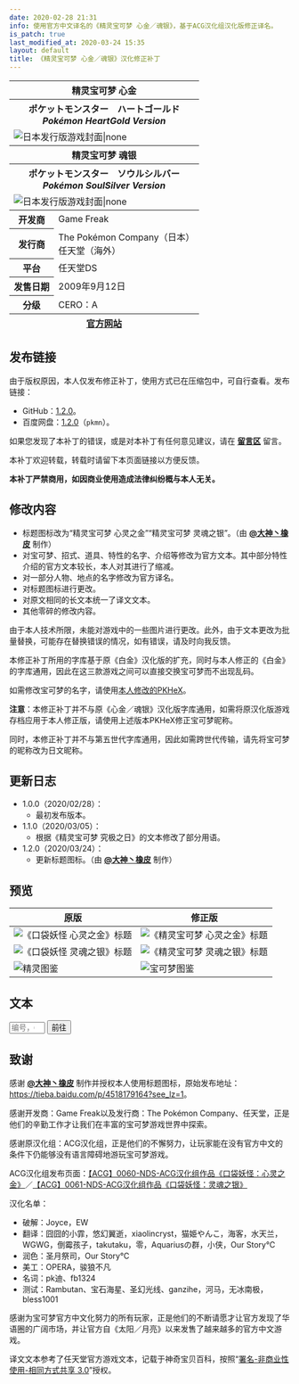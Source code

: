 ```yaml
---
date: 2020-02-28 21:31
info: 使用官方中文译名的《精灵宝可梦 心金／魂银》，基于ACG汉化组汉化版修正译名。
is_patch: true
last_modified_at: 2020-03-24 15:35
layout: default
title: 《精灵宝可梦 心金／魂银》汉化修正补丁
---
```

<table class="xz-table-infobox table no-table">
<thead>
<tr><th class="xz-table-infobox-title" colspan="2">精灵宝可梦 心金</th></tr>
<tr>
<th colspan="2">
<div lang="ja">ポケットモンスター　ハートゴールド</div>
<div lang="en"><em>Pokémon HeartGold Version</em></div>
</th>
</tr>
<tr><td colspan="2"><img src="https://images-na.ssl-images-amazon.com/images/I/91zZqHcE78L.jpg" alt="日本发行版游戏封面|none"></td></tr>
<tr><th class="xz-table-infobox-title" colspan="2">精灵宝可梦 魂银</th></tr>
<tr>
<th colspan="2">
<div lang="ja">ポケットモンスター　ソウルシルバー</div>
<div lang="en"><em>Pokémon SoulSilver Version</em></div>
</th>
</tr>
<tr><td colspan="2"><img src="https://images-na.ssl-images-amazon.com/images/I/917ewchZrjL.jpg" alt="日本发行版游戏封面|none"></td></tr>
</thead>
<tbody>
<tr><th>开发商</th><td>Game Freak</td></tr>
<tr><th>发行商</th><td>The Pokémon Company（日本）<br/>任天堂（海外）</td></tr>
<tr><th>平台</th><td>任天堂DS</td></tr>
<tr><th>发售日期</th><td>2009年9月12日</td></tr>
<tr><th>分级</th><td>CERO：A</td></tr>
</tbody>
<tfoot>
<tr><th colspan="2"><a href="http://www.pokemon.co.jp/special/hgss/">官方网站</a></th></tr>
</tfoot>
</table>

## 发布链接
由于版权原因，本人仅发布修正补丁，使用方式已在压缩包中，可自行查看。发布链接：

- GitHub：[1.2.0](https://github.com/Xzonn/PokemonChineseTranslationRevise/releases/tag/patches-1.2.0)。
- 百度网盘：[1.2.0](https://pan.baidu.com/s/1tLhRCJjMfZJuxZSvD4I1GQ)（`pkmn`）。

<div class="alert alert-info" role="alert">
<p>如果您发现了本补丁的错误，或是对本补丁有任何意见建议，请在 <strong><a href="#xz-content-comment" class="alert-link">留言区</a></strong> 留言。</p>
</div>

<div class="alert alert-success" role="alert">
<p>本补丁欢迎转载，转载时请留下本页面链接以方便反馈。</p>
</div>

<div class="alert alert-danger" role="alert">
<p><strong>本补丁严禁商用，如因商业使用造成法律纠纷概与本人无关。</strong></p>
</div>

## 修改内容
- 标题图标改为“精灵宝可梦 心灵之金”“精灵宝可梦 灵魂之银”。（由 **[@大神丶橡皮](https://tieba.baidu.com/home/main?un=%E5%A4%A7%E7%A5%9E%E4%B8%B6%E6%A9%A1%E7%9A%AE&ie=utf-8)** 制作）
- 对宝可梦、招式、道具、特性的名字、介绍等修改为官方文本。其中部分特性介绍的官方文本较长，本人对其进行了缩减。
- 对一部分人物、地点的名字修改为官方译名。
- 对标题图标进行更改。
- 对原文相同的长文本统一了译文文本。
- 其他零碎的修改内容。

由于本人技术所限，未能对游戏中的一些图片进行更改。此外，由于文本更改为批量替换，可能存在替换错误的情况，如有错误，请及时向我反馈。

本修正补丁所用的字库基于原《白金》汉化版的扩充，同时与本人修正的《白金》的字库通用，因此在这三款游戏之间可以直接交换宝可梦而不出现乱码。

如需修改宝可梦的名字，请使用[本人修改的PKHeX](./PKHeX.html)。

<div class="alert alert-warning" role="alert">
<p><strong>注意</strong>：本修正补丁并不与原《心金／魂银》汉化版字库通用，如需将原汉化版游戏存档应用于本人修正版，请使用上述版本PKHeX修正宝可梦昵称。</p>
<p>同时，本修正补丁并不与第五世代字库通用，因此如需跨世代传输，请先将宝可梦的昵称改为日文昵称。</p>
</div>

## 更新日志
- 1.0.0（2020/02/28）：
  - 最初发布版本。
- 1.1.0（2020/03/05）：
  - 根据《精灵宝可梦 究极之日》的文本修改了部分用语。
- 1.2.0（2020/03/24）：
  - 更新标题图标。（由 **[@大神丶橡皮](https://tieba.baidu.com/home/main?un=%E5%A4%A7%E7%A5%9E%E4%B8%B6%E6%A9%A1%E7%9A%AE&ie=utf-8)** 制作）

## 预览
<table class="table">
<thead>
<tr><th>原版</th><th>修正版</th></tr>
</thead>
<tbody>
<tr><td><img src="https://file.moetu.org/images/2020/02/28/a8c17f7f507f7119d1f7caa8ab6458f5e446bc7ca62d2346.png" alt="《口袋妖怪 心灵之金》标题" data-disp="auto" /></td><td><img src="https://file.moetu.org/images/2020/03/24/5545beab7e329331555cfbfe24255b8e95fb55402337176d.png" alt="《精灵宝可梦 心灵之金》标题" data-disp="auto" /></td></tr>
<tr><td><img src="https://file.moetu.org/images/2020/02/28/94baba0691c671fb07233b6d7c4051a3d593e577132de3fe.png" alt="《口袋妖怪 灵魂之银》标题" data-disp="auto" /></td><td><img src="https://file.moetu.org/images/2020/03/24/3f954e319208266b71d62f2ea3cffa45be65c61b3e64c94f.png" alt="《精灵宝可梦 灵魂之银》标题" data-disp="auto" /></td></tr>
<tr><td><img src="https://file.moetu.org/images/2020/02/28/599f3642fcbdd2f68ccc11902cec6c4fe453b047a6a57672.png" alt="精灵图鉴" data-disp="auto" /></td><td><img src="https://file.moetu.org/images/2020/02/28/f5bb8f665bcf1d57bdbe8bc191ac7b60b736a71ea87ff0ae.png" alt="宝可梦图鉴" data-disp="auto" /></td></tr>
</tbody>
</table>

## 文本
<div class="row">
<form class="xz-pokemon-text-form col-sm-6 col-md-offset-3">
<div class="input-group">
<input type="number" min="000" max="813" class="form-control" placeholder="编号，000 - 813">
<span class="input-group-btn">
<button class="btn btn-primary" type="submit">前往</button>
</span>
</div>
</form>
</div>

## 致谢
感谢 **[@大神丶橡皮](https://tieba.baidu.com/home/main?un=%E5%A4%A7%E7%A5%9E%E4%B8%B6%E6%A9%A1%E7%9A%AE&ie=utf-8)** 制作并授权本人使用标题图标，原始发布地址：<https://tieba.baidu.com/p/4518179164?see_lz=1>。

感谢开发商：Game Freak以及发行商：The Pokémon Company、任天堂，正是他们的辛勤工作才让我们在丰富的宝可梦游戏世界中探索。

感谢原汉化组：ACG汉化组，正是他们的不懈努力，让玩家能在没有官方中文的条件下仍能够没有语言障碍地游玩宝可梦游戏。

ACG汉化组发布页面：[【ACG】0060-NDS-ACG汉化组作品《口袋妖怪：心灵之金》](http://zt.tgbus.com/acghh/Work/2010/07/02/18593618170.shtml)／[【ACG】0061-NDS-ACG汉化组作品《口袋妖怪：灵魂之银》](http://zt.tgbus.com/acghh/Work/2010/07/09/23061618359.shtml)

汉化名单：

- 破解：Joyce，EW
- 翻译：囧囧的小霏，悠幻翼逝，xiaolincryst，猫姫やんこ，海客，水天兰，WGWG，倒霉孩子，takutaku，零，Aquariusの群，小侠，Our Story℃
- 润色：圣月祭司，Our Story℃
- 美工：OPERA，骏狼不凡
- 名词：pk迪、fb1324
- 测试：Rambutan、宝石海星、圣幻光线、ganzihe，河马，无冰南极，bless1001

感谢为宝可梦官方中文化努力的所有玩家，正是他们的不断请愿才让官方发现了华语圈的广阔市场，并让官方自《太阳／月亮》以来发售了越来越多的官方中文游戏。

译文文本参考了任天堂官方游戏文本，记载于神奇宝贝百科，按照“[署名-非商业性使用-相同方式共享 3.0](https://creativecommons.org/licenses/by-nc-sa/3.0/deed.zh)”授权。